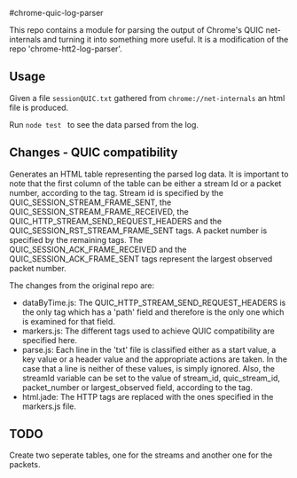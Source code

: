 #chrome-quic-log-parser

This repo contains a module for parsing the output of Chrome's QUIC
net-internals and turning it into something more useful. It is a modification of the repo 'chrome-htt2-log-parser'. 

## Usage

Given a file `sessionQUIC.txt` gathered from `chrome://net-internals` an html file is produced.

Run `node test ` to see the data parsed from the log.

## Changes - QUIC compatibility
Generates an HTML table representing the parsed log data.
It is important to note that the first column of the table can be either a stream Id or a packet number, according to the tag. 
Stream id is specified by the QUIC_SESSION_STREAM_FRAME_SENT, the QUIC_SESSION_STREAM_FRAME_RECEIVED, the QUIC_HTTP_STREAM_SEND_REQUEST_HEADERS and the QUIC_SESSION_RST_STREAM_FRAME_SENT tags. A packet number is specified by the remaining tags. The QUIC_SESSION_ACK_FRAME_RECEIVED and the QUIC_SESSION_ACK_FRAME_SENT tags represent the largest observed packet number.

The changes from the original repo are:
 - dataByTime.js: The QUIC_HTTP_STREAM_SEND_REQUEST_HEADERS is the only tag which has a 'path' field and therefore is the only one which is examined for that field. 
 - markers.js: The different tags used to achieve QUIC compatibility are specified here. 
 - parse.js: Each line in the 'txt' file is classified either as a start value, a key value or a header value and the appropriate actions are taken. In the case that a line is neither of these values, is simply ignored. 
 Also, the streamId variable can be set to the value of stream_id, quic_stream_id, packet_number or largest_observed field, according to the tag. 
 - html.jade: The HTTP tags are replaced with the ones specified in the markers.js file.

## TODO
Create two seperate tables, one for the streams and another one for the packets.
